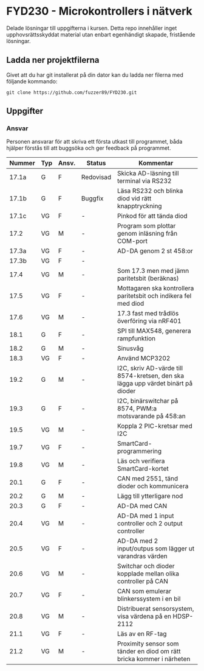 FYD230 - Microkontrollers i nätverk
======

Delade lösningar till uppgifterna i kursen. Detta repo innehåller inget upphovsrättsskyddat material utan enbart egenhändigt skapade, fristående lösningar.

## Ladda ner projektfilerna
Givet att du har git installerat på din dator kan du ladda ner filerna med följande kommando:
```
git clone https://github.com/fuzzer89/FYD230.git
```

## Uppgifter
### Ansvar
Personen ansvarar för att skriva ett första utkast till programmet, båda hjälper förstås till att buggsöka och ger feedback på programmet.

Nummer        | Typ  | Ansv. | Status       | Kommentar
------------- | ---- | ----- | ------------ | ------------
17.1a | G  | F | Redovisad    | Skicka AD-läsning till terminal via RS232
17.1b | G  | F | Buggfix      | Läsa RS232 och blinka diod vid rätt knapptryckning
17.1c | VG | F | - | Pinkod för att tända diod
17.2  | VG | M | - | Program som plottar genom inläsning från COM-port
17.3a | VG | F | - | AD-DA genom 2 st 458:or
17.3b | VG | F | - |
17.4  | VG | M | - | Som 17.3 men med jämn paritetsbit (beräknas)
17.5  | VG | F | - | Mottagaren ska kontrollera paritetsbit och indikera fel med diod
17.6  | VG | M | - | 17.3 fast med trådlös överföring via nRF401
18.1  |  G | F | - | SPI till MAX548, generera rampfunktion
18.2  |  G | M | - | Sinusvåg
18.3  | VG | F | - | Använd MCP3202
19.2  |  G | M | - | I2C, skriv AD-värde till 8574-kretsen, den ska lägga upp värdet binärt på dioder
19.3  |  G | F | - | I2C, binärswitchar på 8574, PWM:a motsvarande på 458:an
19.5  | VG | M | - | Koppla 2 PIC-kretsar med I2C
19.7  | VG | F | - | SmartCard-programmering
19.8  | VG | M | - | Läs och verifiera SmartCard-kortet
20.1  |  G | F | - | CAN med 2551, tänd dioder och kommunicera
20.2  |  G | M | - | Lägg till ytterligare nod
20.3  |  G | F | - | AD-DA med CAN
20.4  | VG | M | - | AD-DA med 1 input controller och 2 output controller
20.5  | VG | F | - | AD-DA med 2 input/outpus som lägger ut varandras värden
20.6  | VG | M | - | Switchar och dioder kopplade mellan olika controller på CAN
20.7  | VG | F | - | CAN som emulerar blinkerssystem i en bil
20.8  | VG | M | - | Distribuerat sensorsystem, visa värdena på en HDSP-2112
21.1  | VG | F | - | Läs av en RF-tag
21.2  | VG | M | - | Proximity sensor som tänder en diod om rätt bricka kommer i närheten
